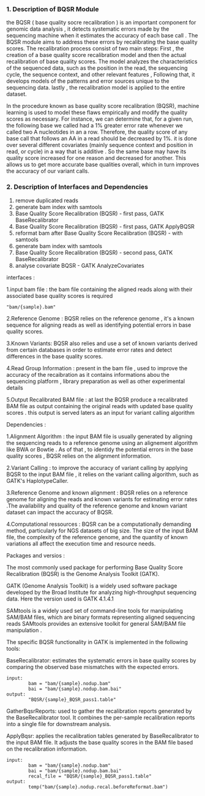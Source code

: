 ### 1. Description of BQSR Module

the BQSR ( base quality socre recalibration ) is an important component for genomic data analysis , it detects systematic errors made by the sequencing machine when it estimates the accuracy of each base call .
The BQSR module aims to address these errors by recalibrating the base quality scores.
The recalibration process consist of two main steps:
First , the creation of a base quality score recalibration model and then the actual recalibration of base quality scores.
The model analyzes the characteristics of the sequenced data, such as the position in the read, the sequencing cycle, the sequence context, and other relevant features , Following that, it develops models of the patterns and error sources unique to the sequencing data. lastly , the recalibration model is applied to the entire dataset.

In the procedure known as base quality score recalibration (BQSR), machine learning is used to model these flaws empirically and modify the quality scores as necessary. 
For instance, we can determine that, for a given run, the following base we called had a 1% greater error rate whenever we called two A nucleotides in an a row. Therefore, the quality score of any base call that follows an AA in a read should be decreased by 1%. 
it is done over several different covariates (mainly sequence context and position in read, or cycle) in a way that is additive . So the same base may have its quality score increased for one reason and decreased for another. This allows us to get more accurate base qualities overall, which in turn improves the accuracy of our variant calls.

### 2. Description of Interfaces and Dependencies

1. remove duplicated reads
2. generate bam index with samtools
3. Base Quality Score Recalibration (BQSR) - first pass, GATK BaseRecalibrator
4. Base Quality Score Recalibration (BQSR) - first pass, GATK ApplyBQSR
5. reformat bam after Base Quality Score Recalibration (BQSR) - with samtools
6. generate bam index with samtools
7. Base Quality Score Recalibration (BQSR) - second pass, GATK BaseRecalibrator
8. analyse covariate BQSR - GATK AnalyzeCovariates

interfaces : 

1.input bam file : the bam file containing the aligned reads along with their associated base quality scores is required 

```
"bam/{sample}.bam"
```

2.Reference Genome : BQSR relies on the reference genome , it's a known sequence for aligning reads as well as identifying potential errors in base quality scores.

3.Known Variants: BQSR also relies and use a set of known variants derived from certain databases in order to estimate error rates and detect differences in the base quality scores.

4.Read Group Information : present in the bam file , used to improve the accuracy of the recaibration as it contains informations abou the sequencing platform , library preparation as well as other experimental details 

5.Output Recalibrated BAM file : at last the BQSR produce a recalibrated BAM file as output containing the original reads with updated base quality scores . this output is served laters as an input for variant calling algorithm

Dependencies :

1.Alignment Algorithm : the input BAM file is usually generated by aligning the sequencing reads to a reference genome using an alignement algorithm like BWA or Bowtie . As of that , to identidy the potential errors in the base quality scores ,  BQSR relies on the alignment information.

2.Variant Calling : to improve the accuracy of variant calling by applying BQSR to the input BAM file , it relies on the variant calling algorithm, such as GATK's HaplotypeCaller.

3.Reference Genome and known alignment : BQSR relies on a reference genome for aligning the reads and known variants for estimating error rates .The availability and quality of the reference genome and known variant dataset can impact the accuracy of BQSR.

4.Computational ressources : BQSR can be a computationally demanding method, particularly for NGS datasets of big size. The size of the input BAM file, the complexity of the reference genome, and the quantity of known variations all affect the execution time and resource needs.

Packages and versios :

The most commonly used package for performing Base Quality Score Recalibration (BQSR) is the Genome Analysis Toolkit (GATK).

GATK (Genome Analysis Toolkit) is a widely used software package developed by the Broad Institute for analyzing high-throughput sequencing data. 
Here the version used is GATK 4.1.4.1

SAMtools is a widely used set of command-line tools for manipulating SAM/BAM files, which are binary formats representing aligned sequencing reads
SAMtools provides an extensive toolkit for general SAM/BAM file manipulation .

The specific BQSR functionality in GATK is implemented in the following tools:

BaseRecalibrator: estimates the systematic errors in base quality scores by comparing the observed base mismatches with the expected errors. 
```
input:
        bam = "bam/{sample}.nodup.bam" 
        bai = "bam/{sample}.nodup.bam.bai" 
output:
        "BQSR/{sample}_BQSR_pass1.table"
```

GatherBqsrReports: used to gather the recalibration reports generated by the BaseRecalibrator tool. It combines the per-sample recalibration reports into a single file for downstream analysis.

ApplyBqsr: applies the recalibration tables generated by BaseRecalibrator to the input BAM file. It adjusts the base quality scores in the BAM file based on the recalibration information.

```
input:
        bam = "bam/{sample}.nodup.bam" 
        bai = "bam/{sample}.nodup.bam.bai" 
        recal_file = "BQSR/{sample}_BQSR_pass1.table"
output:
        temp("bam/{sample}.nodup.recal.beforeReformat.bam")
```




